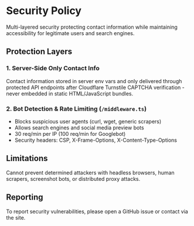 # Security Policy

Multi-layered security protecting contact information while maintaining accessibility for legitimate users and search engines.

## Protection Layers

### 1. Server-Side Only Contact Info

Contact information stored in server env vars and only delivered through protected API endpoints after Cloudflare Turnstile CAPTCHA verification - never embedded in static HTML/JavaScript bundles.

### 2. Bot Detection & Rate Limiting (`/middleware.ts`)

- Blocks suspicious user agents (curl, wget, generic scrapers)
- Allows search engines and social media preview bots
- 30 req/min per IP (100 req/min for Googlebot)
- Security headers: CSP, X-Frame-Options, X-Content-Type-Options

## Limitations

Cannot prevent determined attackers with headless browsers, human scrapers, screenshot bots, or distributed proxy attacks.

## Reporting

To report security vulnerabilities, please open a GitHub issue or contact via the site.
